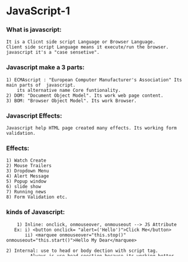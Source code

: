 # JavaScript-1

### What is javascript:
	It is a Clicnt side script Language or Browser Language. 
	Client side script Language means it execute/run the browser.
	javascript it's a "case sensetive".

### Javascript make a 3 parts:
	1) ECMAscript : "European Computer Manufacturer's Association" Its main parts of  javascript. 
		its alternative name Core funtionality.
	2) DOM: "Document Object Model". Its work web page content.
	3) BOM: "Browser Object Model". Its work Browser.

### Javascript Effects:
	Javascript help HTML page created many effects. Its working form validation.

### Effects:
	1) Watch Create 
	2) Mouse Trailers 
	3) Dropdown Menu 
	4) Alert Message 
	5) Popup window 
	6) slide show 
	7) Running news 
	8) Form Validation etc.

### kinds of Javascript:
        1) Inline: onclick, onmouseover, onmouseout --> JS Attribute
	   Ex: i) <button onclick= "alert=('Hello')">Click Me</button>
	       ii) <marquee onmouseover="this.stop()" onmouseout="this.start()">Hello My Dear</marquee>
	   
	2) Internal: use to head or body dection with script tag. 
		     Always js use head seection because its working better.
		Example: <head>
			  <script>
				you write a javascript coding.
		                      </script>
		                 </head>
	3) External: you create a (.js) external file and you link this html page. 
		     you link external file by script tag.
		     Always write body end section but its head body two section working.
		   Example: <script src="main.js" type="text/javascript"></script> 

### javascript comments:
		Single line comments you use 2 slash ~ (//content )
		Multiple Line comments you use  ~ ( */ content */ )

### Javascript/Programing all method: 5 parts of js

	1) Data Type:  2 Parts of Data type. (1) Scaler Type  (2) Composite type
	
	            Scaler type: 5 parts of  Scaler type
	     =========================
		i) Number : 2 parts
		      1) Integer: Its a Integer value.. 1,2,3,4,55,111,-22,-258,-500 (nrgative & positive integer value)
		      2) Floating: Its a decimal value... 2.2, 5.22, 6.365, 5.21587
		-------------------------------------------------------------------------------
		ii) Boolean : Its a two value.
		      1) True ( true equal 1 )
		      2) False ( false equal 0 )
		--------------------------------------------------------------------
		iii) String : Any text/content js call to string. 
			string always stay single ('content') or double quatation ("content")
		-----------------------------------------------------
		iv) Undefined : you declare variable but dont assign Data type value , 
				its data type declare undefined.
		--------------------------------------------------------------------
		v) Null : Undefinded & null almost same. one diiferent of undefined. 
			  null always assign null but undefiend dont assign undefined.
		          null is a blank object. 

	              (EX):
			  <script>
				   var multi;              (Undefiend)
				   document.write (typeof multi+ '<br/>') ;

				   var multi = 'Hi multi';    ( string)
				   document.write (typeof multi  + '<br/>');

				   var multi = 15;      (Number)
				   document.write (typeof multi + '<br/>');

				   var multi = 20.325; (number)
				   document.write (typeof multi + '<br/>');

				  var multi = false;    ( boolean)
				  document.write (typeof multi + '<br/>');

				 var multi = null;      (object)
				 document.write (typeof multi + '<br/>');
			</script>


	        Composite Type: 2 parts of Composite Type.
	   ================================
		i) Array: Its start Third Brackets --  [ ]
			Define: (var var_name= elements)
			EX: var fruits= ['apple','banana','orange','malta'];
			        document.write(fruits[2] + '<br />');
		ii) Object: Ita start Second Brackets -- { } 
		            Define: (var var_name= elements)
		            EX: var color= {  	
			"0": 'teal',
			"1": 'red',
			"2": 'grey',
			"3": 'yellow',
			"4": 'orange',
				}
			document.write(color[1] + '<br />');
		
	2) Control flow : 2 types of control flow.
		i) Iterative: This is loop ( for, while )
			Define: (variable initialization; Condition; Last Expression)
			(EX):  ( for )
			         for( s = 10; s > 0; s--){
			          document.write(s + '<br />');
			          }

			( OR )
			          var s;
			          for( s = 10; s > 0; s--){
			          document.write(s + '<br />');
				}

			(EX):  ( While )
			          var i = 0;
			          while( i < 50){
		   	                if(i % 2 != 0){
			                    document.write(i + '<br/>');
		      	                   }
		  	             i++;
	   		            }

		ii) Conditional ( if, else, else if )

			(EX): ( if )
			        var color = 'blue';
			        if(color == 'blue'){
			        document.write('just like the sky !');
		     	        } 

			(EX): ( if_else )
			       var color = 'blue';
			        if(color=='red'){
			        document.write('This is my fantasy WORLD!');
			              }
			        else{
			        document.write('This is not my Fantasy WORLD!');
			             }

			(EX): ( if_else if_else )
			       var color="blue";
			       if (color=="red"){ 
			       document.write('HELLO WORLD');
			            }
			        else if (color=="green"){
			        document.write("Fantasy WORLD!");
			               }
			        else if ( color=="blue"){
			        document.write('SRK WORLD!');
			             }
			        else{
			        document.write("my world!");
			             }
	3) Variable : Its call a container. many value reserve the container/jar. Variable it's a "Case Sensetive".
		(EX): Var Var_name = Value;
		         var x = 'sarwar'; 

		        ( OR )
		         x = 'sarwar'; (you write 'var' or dont write 'var' same working);

		(EX):
			var my_var = 'This is my amazing world';
			document.write(my_var);
			document.write('<br />');
			var read = 'This is my first paragraph';
			document.write(read + '<br />');
			var color = 'This is my favourite color';
			document.write(color + '<br />');
			var number1 = 222;
			var number2 = 222;
			document.write(number1+number2);
	4) Fuction : Function is a codeblock , you call this codeblock and its execute this thing.
		 Function make two ways.
		       i) Build in function. (This Function JS Build In Function)
			1) JavaScript Array Function --> ["Apple","Orange"];
			2) JavaScript Boolean Function -->True, false
			3) JavaScript Math Function --> 22+55	 
			4) JavaScript Date Function --> 22.10.2019
			5) JavaScript Number Function --> 25
			6) JavaScript String Function -- "Apple"
			7) JavaScript RegExp Function (RegExp-Regukar Expression)

		       ii) User define function. (You can create any function of User define function. 
		       		Always you function name write 'lower Case', or its show Error)
		            Define : Function Function_Name(var1,var2)
				{
				statements
		                  		  }
	
		               (EX):
			function multi(a,b){
			       return a*b;
			         }
			document.write(multi(4,3));

	5) Operator : Its more mathmatical symbol. its call operator. 
			(Ex):   + - * / = < >


### You Close every statement this ( ; ) symbol

***
## S S Anik
#### Web Instructor
